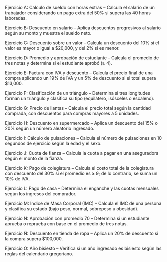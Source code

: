 Ejercicio A: 
Cálculo de sueldo con horas extras – Calcula el salario de un trabajador considerando un pago extra del 50% si supera las 40 horas laboradas.

Ejercicio B:
Descuento en salario – Aplica descuentos progresivos al salario según su monto y muestra el sueldo neto.

Ejercicio C:
Descuento sobre un valor – Calcula un descuento del 10% si el valor es mayor o igual a $20,000, y del 2% si es menor.

Ejercicio D:
Promedio y aprobación de estudiante – Calcula el promedio de tres notas y determina si el estudiante aprobó (≥ 4).

Ejercicio E:
Factura con IVA y descuento – Calcula el precio final de una compra aplicando un 19% de IVA y un 5% de descuento si el total supera $13,000.

Ejercicio F:
Clasificación de un triángulo – Determina si tres longitudes forman un triángulo y clasifica su tipo (equilátero, isósceles o escaleno).

Ejercicio G:
Precio de llantas – Calcula el precio total según la cantidad comprada, con descuentos para compras mayores a 5 unidades.

Ejercicio H:
Descuento en supermercado – Aplica un descuento del 15% o 20% según un número aleatorio ingresado.

Ejercicio I:
Cálculo de pulsaciones – Calcula el número de pulsaciones en 10 segundos de ejercicio según la edad y el sexo.

Ejercicio J:
Cuota de fianza – Calcula la cuota a pagar en una aseguradora según el monto de la fianza.

Ejercicio K:
Pago de colegiatura – Calcula el costo total de la colegiatura con descuento del 30% si el promedio es ≥ 9; de lo contrario, se suma un 10% de IVA.

Ejercicio L:
Pago de casa – Determina el enganche y las cuotas mensuales según los ingresos del comprador.

Ejercicio M:
Índice de Masa Corporal (IMC) – Calcula el IMC de una persona y clasifica su estado (bajo peso, normal, sobrepeso u obesidad).

Ejercicio N:
Aprobación con promedio 70 – Determina si un estudiante aprueba o reprueba con base en el promedio de tres notas.

Ejercicio Ñ:
Descuento en tienda de ropa – Aplica un 20% de descuento si la compra supera $100,000.

Ejercicio O:
Año bisiesto – Verifica si un año ingresado es bisiesto según las reglas del calendario gregoriano.
